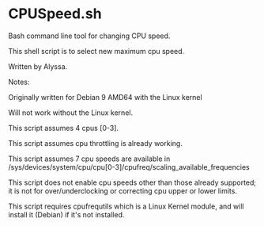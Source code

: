 # CPUSpeed.sh

Bash command line tool for changing CPU speed.

This shell script is to select new maximum cpu speed.

Written by Alyssa.

Notes:

Originally written for Debian 9 AMD64 with the Linux kernel

Will not work without the Linux kernel.

This script assumes 4 cpus [0-3].

This script assumes cpu throttling is already working.

This script assumes 7 cpu speeds are available in /sys/devices/system/cpu/cpu[0-3]/cpufreq/scaling_available_frequencies

This script does not enable cpu speeds other than those already supported; it is not for over/underclocking or correcting cpu upper or lower limits.

This script requires cpufrequtils which is a Linux Kernel module, and will install it (Debian) if it's not installed.
